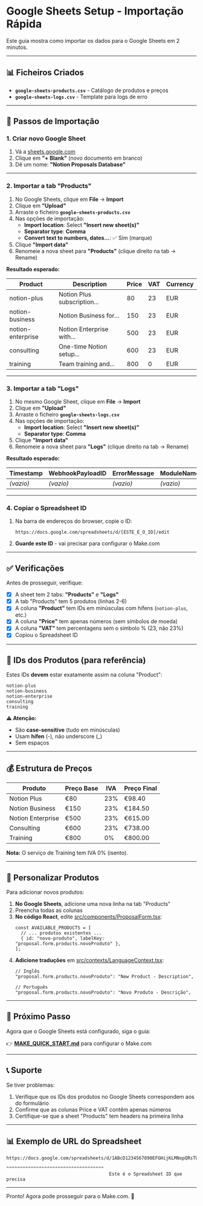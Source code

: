 # Google Sheets Setup - Importação Rápida

Este guia mostra como importar os dados para o Google Sheets em 2 minutos.

---

## 📊 Ficheiros Criados

- **`google-sheets-products.csv`** - Catálogo de produtos e preços
- **`google-sheets-logs.csv`** - Template para logs de erro

---

## 🚀 Passos de Importação

### 1. Criar novo Google Sheet

1. Vá a [sheets.google.com](https://sheets.google.com)
2. Clique em **"+ Blank"** (novo documento em branco)
3. Dê um nome: **"Notion Proposals Database"**

---

### 2. Importar a tab "Products"

1. No Google Sheets, clique em **File** → **Import**
2. Clique em **"Upload"**
3. Arraste o ficheiro **`google-sheets-products.csv`**
4. Nas opções de importação:
   - **Import location**: Select **"Insert new sheet(s)"**
   - **Separator type**: **Comma**
   - **Convert text to numbers, dates...**: ✅ Sim (marque)
5. Clique **"Import data"**
6. Renomeie a nova sheet para **"Products"** (clique direito na tab → Rename)

**Resultado esperado:**

| Product | Description | Price | VAT | Currency |
|---------|-------------|-------|-----|----------|
| notion-plus | Notion Plus subscription... | 80 | 23 | EUR |
| notion-business | Notion Business for... | 150 | 23 | EUR |
| notion-enterprise | Notion Enterprise with... | 500 | 23 | EUR |
| consulting | One-time Notion setup... | 600 | 23 | EUR |
| training | Team training and... | 800 | 0 | EUR |

---

### 3. Importar a tab "Logs"

1. No mesmo Google Sheet, clique em **File** → **Import**
2. Clique em **"Upload"**
3. Arraste o ficheiro **`google-sheets-logs.csv`**
4. Nas opções de importação:
   - **Import location**: Select **"Insert new sheet(s)"**
   - **Separator type**: **Comma**
5. Clique **"Import data"**
6. Renomeie a nova sheet para **"Logs"** (clique direito na tab → Rename)

**Resultado esperado:**

| Timestamp | WebhookPayloadID | ErrorMessage | ModuleName | CustomerName | CustomerEmail |
|-----------|------------------|--------------|------------|--------------|---------------|
| *(vazio)* | *(vazio)* | *(vazio)* | *(vazio)* | *(vazio)* | *(vazio)* |

---

### 4. Copiar o Spreadsheet ID

1. Na barra de endereços do browser, copie o ID:
   ```
   https://docs.google.com/spreadsheets/d/[ESTE_É_O_ID]/edit
   ```
2. **Guarde este ID** - vai precisar para configurar o Make.com

---

## ✅ Verificações

Antes de prosseguir, verifique:

- [x] A sheet tem 2 tabs: **"Products"** e **"Logs"**
- [x] A tab "Products" tem 5 produtos (linhas 2-6)
- [x] A coluna **"Product"** tem IDs em minúsculas com hífens (`notion-plus`, etc.)
- [x] A coluna **"Price"** tem apenas números (sem símbolos de moeda)
- [x] A coluna **"VAT"** tem percentagens sem o símbolo % (23, não 23%)
- [x] Copiou o Spreadsheet ID

---

## 📝 IDs dos Produtos (para referência)

Estes IDs **devem** estar exatamente assim na coluna "Product":

```
notion-plus
notion-business
notion-enterprise
consulting
training
```

**⚠️ Atenção:**
- São **case-sensitive** (tudo em minúsculas)
- Usam **hífen** (-), não underscore (_)
- Sem espaços

---

## 💰 Estrutura de Preços

| Produto | Preço Base | IVA | Preço Final |
|---------|------------|-----|-------------|
| Notion Plus | €80 | 23% | €98.40 |
| Notion Business | €150 | 23% | €184.50 |
| Notion Enterprise | €500 | 23% | €615.00 |
| Consulting | €600 | 23% | €738.00 |
| Training | €800 | 0% | €800.00 |

**Nota:** O serviço de Training tem IVA 0% (isento).

---

## 🔧 Personalizar Produtos

Para adicionar novos produtos:

1. **No Google Sheets**, adicione uma nova linha na tab "Products"
2. Preencha todas as colunas
3. **No código React**, edite [src/components/ProposalForm.tsx](src/components/ProposalForm.tsx):
   ```tsx
   const AVAILABLE_PRODUCTS = [
     // ... produtos existentes ...
     { id: "novo-produto", labelKey: "proposal.form.products.novoProduto" },
   ];
   ```
4. **Adicione traduções** em [src/contexts/LanguageContext.tsx](src/contexts/LanguageContext.tsx):
   ```tsx
   // Inglês
   "proposal.form.products.novoProduto": "New Product - Description",

   // Português
   "proposal.form.products.novoProduto": "Novo Produto - Descrição",
   ```

---

## 🎯 Próximo Passo

Agora que o Google Sheets está configurado, siga o guia:

👉 **[MAKE_QUICK_START.md](MAKE_QUICK_START.md)** para configurar o Make.com

---

## 📞 Suporte

Se tiver problemas:

1. Verifique que os IDs dos produtos no Google Sheets correspondem aos do formulário
2. Confirme que as colunas Price e VAT contêm apenas números
3. Certifique-se que a sheet "Products" tem headers na primeira linha

---

## 📊 Exemplo de URL do Spreadsheet

```
https://docs.google.com/spreadsheets/d/1ABcD1234567890EFGHijKLMNopQRsTUVwXYz/edit
                                      ^^^^^^^^^^^^^^^^^^^^^^^^^^^^^^^^^^^^
                                      Este é o Spreadsheet ID que precisa
```

---

Pronto! Agora pode prosseguir para o Make.com. 🚀
